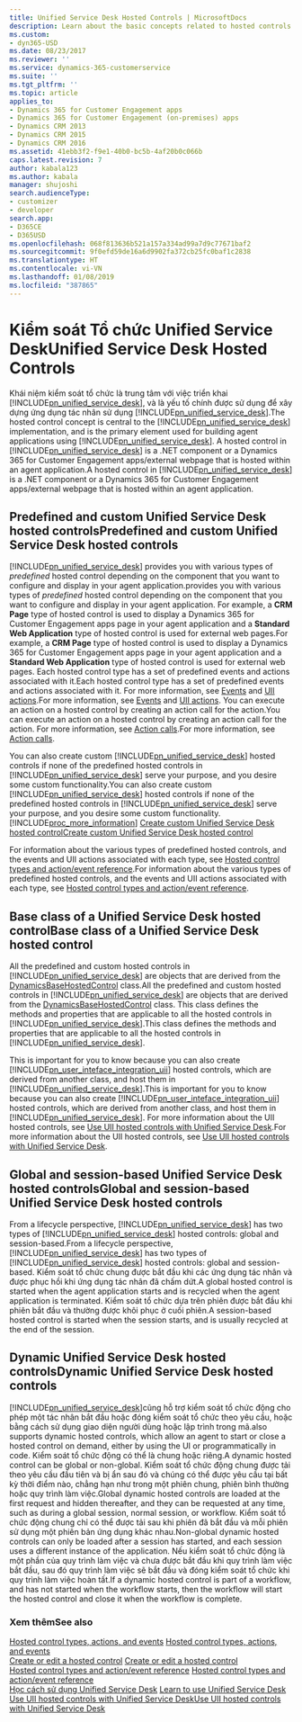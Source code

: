```yaml
---
title: Unified Service Desk Hosted Controls | MicrosoftDocs
description: Learn about the basic concepts related to hosted controls in Unified Service Desk.
ms.custom:
- dyn365-USD
ms.date: 08/23/2017
ms.reviewer: ''
ms.service: dynamics-365-customerservice
ms.suite: ''
ms.tgt_pltfrm: ''
ms.topic: article
applies_to:
- Dynamics 365 for Customer Engagement apps
- Dynamics 365 for Customer Engagement (on-premises) apps
- Dynamics CRM 2013
- Dynamics CRM 2015
- Dynamics CRM 2016
ms.assetid: 41ebb3f2-f9e1-40b0-bc5b-4af20b0c066b
caps.latest.revision: 7
author: kabala123
ms.author: kabala
manager: shujoshi
search.audienceType:
- customizer
- developer
search.app:
- D365CE
- D365USD
ms.openlocfilehash: 068f813636b521a157a334ad99a7d9c77671baf2
ms.sourcegitcommit: 9f0efd59de16a6d9902fa372cb25fc0baf1c2838
ms.translationtype: HT
ms.contentlocale: vi-VN
ms.lasthandoff: 01/08/2019
ms.locfileid: "387865"
---
```

# <a name="unified-service-desk-hosted-controls"></a><span data-ttu-id="ee3fd-103">Kiểm soát Tổ chức Unified Service Desk</span><span class="sxs-lookup"><span data-stu-id="ee3fd-103">Unified Service Desk Hosted Controls</span></span>
<span data-ttu-id="ee3fd-104">Khái niệm kiểm soát tổ chức là trung tâm với việc triển khai [!INCLUDE[pn_unified_service_desk](../includes/pn-unified-service-desk.md)], và là yếu tố chính được sử dụng để xây dựng ứng dụng tác nhân sử dụng [!INCLUDE[pn_unified_service_desk](../includes/pn-unified-service-desk.md)].</span><span class="sxs-lookup"><span data-stu-id="ee3fd-104">The hosted control concept is central to the [!INCLUDE[pn_unified_service_desk](../includes/pn-unified-service-desk.md)] implementation, and is the primary element used for building agent applications using [!INCLUDE[pn_unified_service_desk](../includes/pn-unified-service-desk.md)].</span></span> <span data-ttu-id="ee3fd-105">A hosted control in [!INCLUDE[pn_unified_service_desk](../includes/pn-unified-service-desk.md)] is a .NET component or a Dynamics 365 for Customer Engagement apps/external webpage that is hosted within an agent application.</span><span class="sxs-lookup"><span data-stu-id="ee3fd-105">A hosted control in [!INCLUDE[pn_unified_service_desk](../includes/pn-unified-service-desk.md)] is a .NET component or a Dynamics 365 for Customer Engagement apps/external webpage that is hosted within an agent application.</span></span>
  
<a name="PredefinednCustom"></a>   
## <a name="predefined-and-custom-unified-service-desk-hosted-controls"></a><span data-ttu-id="ee3fd-106">Predefined and custom Unified Service Desk hosted controls</span><span class="sxs-lookup"><span data-stu-id="ee3fd-106">Predefined and custom Unified Service Desk hosted controls</span></span>  
 [!INCLUDE[pn_unified_service_desk](../includes/pn-unified-service-desk.md)] <span data-ttu-id="ee3fd-107">provides you with various types of *predefined* hosted control depending on the component that you want to configure and display in your agent application.</span><span class="sxs-lookup"><span data-stu-id="ee3fd-107">provides you with various types of *predefined* hosted control depending on the component that you want to configure and display in your agent application.</span></span> <span data-ttu-id="ee3fd-108">For example, a **CRM Page** type of hosted control is used to display a Dynamics 365 for Customer Engagement apps page in your agent application and a **Standard Web Application** type of hosted control is used for external web pages.</span><span class="sxs-lookup"><span data-stu-id="ee3fd-108">For example, a **CRM Page** type of hosted control is used to display a Dynamics 365 for Customer Engagement apps page in your agent application and a **Standard Web Application** type of hosted control is used for external web pages.</span></span> <span data-ttu-id="ee3fd-109">Each hosted control type has a set of predefined events and actions associated with it.</span><span class="sxs-lookup"><span data-stu-id="ee3fd-109">Each hosted control type has a set of predefined events and actions associated with it.</span></span> <span data-ttu-id="ee3fd-110">For more information, see [Events](../unified-service-desk/events.md) and [UII actions](../unified-service-desk/uii-actions.md).</span><span class="sxs-lookup"><span data-stu-id="ee3fd-110">For more information, see [Events](../unified-service-desk/events.md) and [UII actions](../unified-service-desk/uii-actions.md).</span></span> <span data-ttu-id="ee3fd-111">You can execute an action on a hosted control by creating an action call for the action.</span><span class="sxs-lookup"><span data-stu-id="ee3fd-111">You can execute an action on a hosted control by creating an action call for the action.</span></span> <span data-ttu-id="ee3fd-112">For more information, see [Action calls](../unified-service-desk/action-calls.md).</span><span class="sxs-lookup"><span data-stu-id="ee3fd-112">For more information, see [Action calls](../unified-service-desk/action-calls.md).</span></span>  
  
 <span data-ttu-id="ee3fd-113">You can also create custom [!INCLUDE[pn_unified_service_desk](../includes/pn-unified-service-desk.md)] hosted controls if none of the predefined hosted controls in [!INCLUDE[pn_unified_service_desk](../includes/pn-unified-service-desk.md)] serve your purpose, and you desire some custom functionality.</span><span class="sxs-lookup"><span data-stu-id="ee3fd-113">You can also create custom [!INCLUDE[pn_unified_service_desk](../includes/pn-unified-service-desk.md)] hosted controls if none of the predefined hosted controls in [!INCLUDE[pn_unified_service_desk](../includes/pn-unified-service-desk.md)] serve your purpose, and you desire some custom functionality.</span></span> [!INCLUDE[proc_more_information](../includes/proc-more-information.md)] <span data-ttu-id="ee3fd-114">[Create custom Unified Service Desk hosted control](../unified-service-desk/walkthrough-create-custom-hosted-control-for-unified-service-desk.md)</span><span class="sxs-lookup"><span data-stu-id="ee3fd-114">[Create custom Unified Service Desk hosted control](../unified-service-desk/walkthrough-create-custom-hosted-control-for-unified-service-desk.md)</span></span>  
  
 <span data-ttu-id="ee3fd-115">For information about the various types of predefined hosted controls, and the events and UII actions associated with each type, see [Hosted control types and action/event reference](../unified-service-desk/hosted-control-types-action-event-reference.md).</span><span class="sxs-lookup"><span data-stu-id="ee3fd-115">For information about the various types of predefined hosted controls, and the events and UII actions associated with each type, see [Hosted control types and action/event reference](../unified-service-desk/hosted-control-types-action-event-reference.md).</span></span>  
  
<a name="BaseClass"></a>   
## <a name="base-class-of-a-unified-service-desk-hosted-control"></a><span data-ttu-id="ee3fd-116">Base class of a Unified Service Desk hosted control</span><span class="sxs-lookup"><span data-stu-id="ee3fd-116">Base class of a Unified Service Desk hosted control</span></span>  
 <span data-ttu-id="ee3fd-117">All the predefined and custom hosted controls in [!INCLUDE[pn_unified_service_desk](../includes/pn-unified-service-desk.md)] are objects that are derived from the [DynamicsBaseHostedControl](https://docs.microsoft.com/dotnet/api/microsoft.crm.unifiedservicedesk.dynamics.dynamicsbasehostedcontrol) class.</span><span class="sxs-lookup"><span data-stu-id="ee3fd-117">All the predefined and custom hosted controls in [!INCLUDE[pn_unified_service_desk](../includes/pn-unified-service-desk.md)] are objects that are derived from the [DynamicsBaseHostedControl](https://docs.microsoft.com/dotnet/api/microsoft.crm.unifiedservicedesk.dynamics.dynamicsbasehostedcontrol) class.</span></span> <span data-ttu-id="ee3fd-118">This class defines the methods and properties that are applicable to all the hosted controls in [!INCLUDE[pn_unified_service_desk](../includes/pn-unified-service-desk.md)].</span><span class="sxs-lookup"><span data-stu-id="ee3fd-118">This class defines the methods and properties that are applicable to all the hosted controls in [!INCLUDE[pn_unified_service_desk](../includes/pn-unified-service-desk.md)].</span></span>  
  
 <span data-ttu-id="ee3fd-119">This is important for you to know because you can also create [!INCLUDE[pn_user_inteface_integration_uii](../includes/pn-user-interface-integration-uii.md)] hosted controls, which are derived from another class, and host them in [!INCLUDE[pn_unified_service_desk](../includes/pn-unified-service-desk.md)].</span><span class="sxs-lookup"><span data-stu-id="ee3fd-119">This is important for you to know because you can also create [!INCLUDE[pn_user_inteface_integration_uii](../includes/pn-user-interface-integration-uii.md)] hosted controls, which are derived from another class, and host them in [!INCLUDE[pn_unified_service_desk](../includes/pn-unified-service-desk.md)].</span></span> <span data-ttu-id="ee3fd-120">For more information about the UII hosted controls, see [Use UII hosted controls with Unified Service Desk](../unified-service-desk/use-uii-hosted-controls-unified-service-desk.md).</span><span class="sxs-lookup"><span data-stu-id="ee3fd-120">For more information about the UII hosted controls, see [Use UII hosted controls with Unified Service Desk](../unified-service-desk/use-uii-hosted-controls-unified-service-desk.md).</span></span>  
  
<a name="Global"></a>   
## <a name="global-and-session-based-unified-service-desk-hosted-controls"></a><span data-ttu-id="ee3fd-121">Global and session-based Unified Service Desk hosted controls</span><span class="sxs-lookup"><span data-stu-id="ee3fd-121">Global and session-based Unified Service Desk hosted controls</span></span>  
 <span data-ttu-id="ee3fd-122">From a lifecycle perspective, [!INCLUDE[pn_unified_service_desk](../includes/pn-unified-service-desk.md)] has two types of [!INCLUDE[pn_unified_service_desk](../includes/pn-unified-service-desk.md)] hosted controls: global and session-based.</span><span class="sxs-lookup"><span data-stu-id="ee3fd-122">From a lifecycle perspective, [!INCLUDE[pn_unified_service_desk](../includes/pn-unified-service-desk.md)] has two types of [!INCLUDE[pn_unified_service_desk](../includes/pn-unified-service-desk.md)] hosted controls: global and session-based.</span></span> <span data-ttu-id="ee3fd-123">Kiểm soát tổ chức chung được bắt đầu khi các ứng dụng tác nhân và được phục hồi khi ứng dụng tác nhân đã chấm dứt.</span><span class="sxs-lookup"><span data-stu-id="ee3fd-123">A global hosted control is started when the agent application starts and is recycled when the agent application is terminated.</span></span> <span data-ttu-id="ee3fd-124">Kiểm soát tổ chức dựa trên phiên được bắt đầu khi phiên bắt đầu và thường được khôi phục ở cuối phiên.</span><span class="sxs-lookup"><span data-stu-id="ee3fd-124">A session-based hosted control is started when the session starts, and is usually recycled at the end of the session.</span></span>  
  
<a name="Dynamic"></a>   
## <a name="dynamic-unified-service-desk-hosted-controls"></a><span data-ttu-id="ee3fd-125">Dynamic Unified Service Desk hosted controls</span><span class="sxs-lookup"><span data-stu-id="ee3fd-125">Dynamic Unified Service Desk hosted controls</span></span>  
 [!INCLUDE[pn_unified_service_desk](../includes/pn-unified-service-desk.md)]<span data-ttu-id="ee3fd-126">cũng hỗ trợ kiểm soát tổ chức động cho phép một tác nhân bắt đầu hoặc đóng kiểm soát tổ chức theo yêu cầu, hoặc bằng cách sử dụng giao diện người dùng hoặc lập trình trong mã.</span><span class="sxs-lookup"><span data-stu-id="ee3fd-126">also supports dynamic hosted controls, which allow an agent to start or close a hosted control on demand, either by using the UI or programmatically in code.</span></span> <span data-ttu-id="ee3fd-127">Kiểm soát tổ chức động có thể là chung hoặc riêng.</span><span class="sxs-lookup"><span data-stu-id="ee3fd-127">A dynamic hosted control can be global or non-global.</span></span> <span data-ttu-id="ee3fd-128">Kiểm soát tổ chức động chung được tải theo yêu cầu đầu tiên và bị ẩn sau đó và chúng có thể được yêu cầu tại bất kỳ thời điểm nào, chẳng hạn như trong một phiên chung, phiên bình thường hoặc quy trình làm việc.</span><span class="sxs-lookup"><span data-stu-id="ee3fd-128">Global dynamic hosted controls are loaded at the first request and hidden thereafter, and they can be requested at any time, such as during a global session, normal session, or workflow.</span></span> <span data-ttu-id="ee3fd-129">Kiểm soát tổ chức động chung chỉ có thể được tải sau khi phiên đã bắt đầu và mỗi phiên sử dụng một phiên bản ứng dụng khác nhau.</span><span class="sxs-lookup"><span data-stu-id="ee3fd-129">Non-global dynamic hosted controls can only be loaded after a session has started, and each session uses a different instance of the application.</span></span> <span data-ttu-id="ee3fd-130">Nếu kiểm soát tổ chức động là một phần của quy trình làm việc và chưa được bắt đầu khi quy trình làm việc bắt đầu, sau đó quy trình làm việc sẽ bắt đầu và đóng kiểm soát tổ chức khi quy trình làm việc hoàn tất.</span><span class="sxs-lookup"><span data-stu-id="ee3fd-130">If a dynamic hosted control is part of a workflow, and has not started when the workflow starts, then the workflow will start the hosted control and close it when the workflow is complete.</span></span>  
  
### <a name="see-also"></a><span data-ttu-id="ee3fd-131">Xem thêm</span><span class="sxs-lookup"><span data-stu-id="ee3fd-131">See also</span></span>  
 <span data-ttu-id="ee3fd-132">[Hosted control types, actions, and events](../unified-service-desk/hosted-control-types-actions-events.md) </span><span class="sxs-lookup"><span data-stu-id="ee3fd-132">[Hosted control types, actions, and events](../unified-service-desk/hosted-control-types-actions-events.md) </span></span>  
 <span data-ttu-id="ee3fd-133">[Create or edit a hosted control](../unified-service-desk/create-edit-hosted-control.md) </span><span class="sxs-lookup"><span data-stu-id="ee3fd-133">[Create or edit a hosted control](../unified-service-desk/create-edit-hosted-control.md) </span></span>  
 <span data-ttu-id="ee3fd-134">[Hosted control types and action/event reference](../unified-service-desk/hosted-control-types-action-event-reference.md) </span><span class="sxs-lookup"><span data-stu-id="ee3fd-134">[Hosted control types and action/event reference](../unified-service-desk/hosted-control-types-action-event-reference.md) </span></span>  
 <span data-ttu-id="ee3fd-135">[Học cách sử dụng Unified Service Desk](../unified-service-desk/learn-to-use-unified-service-desk.md) </span><span class="sxs-lookup"><span data-stu-id="ee3fd-135">[Learn to use Unified Service Desk](../unified-service-desk/learn-to-use-unified-service-desk.md) </span></span>  
 [<span data-ttu-id="ee3fd-136">Use UII hosted controls with Unified Service Desk</span><span class="sxs-lookup"><span data-stu-id="ee3fd-136">Use UII hosted controls with Unified Service Desk</span></span>](../unified-service-desk/use-uii-hosted-controls-unified-service-desk.md)
